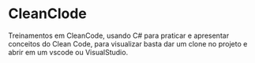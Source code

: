# CleanClode
Treinamentos em CleanCode, usando C# para praticar e apresentar conceitos do Clean Code,
para visualizar basta dar um clone no projeto e abrir em um vscode ou VisualStudio.
